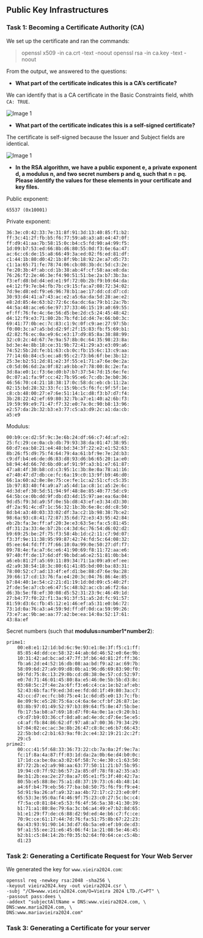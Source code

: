 ## Public Key Infrastructures

### Task 1: Becoming a Certificate Authority (CA)

We set up the certificate and ran the commands: 

> openssl x509 -in ca.crt -text -noout
> openssl rsa -in ca.key -text -noout

From the output, we answered to the questions:

- **What part of the certificate indicates this is a CA’s certificate?**

We can identify that is a CA certificate in the Basic Constraints field, whith ```CA: TRUE```.

![Image 1](https://git.fe.up.pt/fsi/fsi2425/logs/l05g06/-/raw/main/Images/Task1_LOGBOOK11_1.png)

- **What part of the certificate indicates this is a self-signed certificate?**

The certificate is self-signed because the Issuer and Subject fields are identical. 

![Image 1](https://git.fe.up.pt/fsi/fsi2425/logs/l05g06/-/raw/main/Images/Task1_LOGBOOK11_2.png)


- **In the RSA algorithm, we have a public exponent e, a private exponent d, a modulus n, and two secret
numbers p and q, such that n = pq. Please identify the values for these elements in your certificate
and key files.**

Public exponent: 
```
65537 (0x10001)
```

Private exponent:
```
36:3e:c0:42:33:7e:31:8f:91:3d:13:40:85:f1:b2:
ff:3c:41:2f:fb:b5:f6:77:59:a8:a3:a8:e4:47:0f:
ff:d9:41:aa:7b:58:15:0c:b4:c5:fd:90:a4:99:f5:
1d:09:b7:53:ed:66:8b:d6:80:55:0d:f3:6e:6a:47:
ac:6c:c6:de:15:a8:66:49:3a:ed:02:f6:ed:81:df:
c1:44:1b:80:d0:42:1b:8f:9b:18:92:2e:a7:d5:73:
c1:1a:65:71:fe:78:74:06:cb:08:3b:dc:5d:c3:2e:
fe:20:3b:4f:ab:cd:1b:38:ab:4f:cf:58:aa:e8:da:
76:26:f2:2e:46:3e:f4:90:51:51:be:2a:b7:3b:3a:
f3:ef:d8:bd:d4:ed:e1:9f:72:0b:2b:f9:b9:64:da:
e4:12:f9:7e:b4:fb:7b:c9:15:fa:a7:08:72:34:02:
7d:9e:d8:ed:f9:e6:96:78:b1:ae:17:dd:cd:d7:cd:
30:93:d4:41:a7:43:ac:e2:a5:6a:da:5d:28:ae:e2:
e8:2d:85:4e:63:b2:72:6c:6a:dc:6a:79:b1:2a:7b:
44:5a:48:ac:e6:6e:97:37:33:46:15:19:a0:69:55:
ef:ff:76:fe:4c:6e:56:d5:be:2d:c5:24:45:48:42:
d4:12:f9:e3:71:80:2b:7b:fd:1d:d4:7e:66:b0:3c:
69:41:77:0b:ec:7c:83:c1:9c:0f:c9:ae:27:97:5b:
f0:00:3c:a7:a5:bd:d2:9f:2f:15:83:fb:f5:69:b1:
d2:82:f6:ec:0a:e9:6c:e3:17:d9:85:8a:38:88:99:
32:c0:2c:4d:67:7e:9a:57:8b:0c:64:35:98:23:8a:
bd:3e:4e:8b:18:ce:31:9b:72:41:29:a3:e3:09:a6:
74:52:5b:2d:fe:b1:63:cb:0c:fb:15:6c:13:c9:aa:
77:14:6b:84:c5:ec:a8:95:c2:73:b6:6f:be:3b:12:
25:3e:b2:51:2d:81:e2:3f:55:e1:71:a7:6e:0e:2a:
c0:5d:06:6d:2a:0f:82:a9:bb:e7:78:00:8c:2e:fa:
3d:8a:e0:1c:f3:6e:d0:b7:b7:37:54:7d:15:6e:fe:
0c:07:a1:fa:9f:cc:42:7b:95:e6:7c:db:3e:b0:36:
46:56:70:c4:21:18:38:17:0c:58:dc:eb:cb:11:2a:
02:15:bd:28:32:33:fc:15:9b:c5:f6:fc:9f:5f:1e:
c8:cb:48:00:27:e7:6e:51:14:1c:d8:f3:b7:d7:f4:
3b:28:22:42:ef:69:80:32:7b:a7:e1:40:a2:6b:f3:
19:59:99:e9:71:47:f7:32:e0:7a:0c:90:b8:13:96:
e2:57:da:2b:32:b3:e3:77:c5:a3:d9:2c:a1:da:cb:
a5:e9
```

Modulus: 
```
00:b9:ce:d2:5f:9c:3e:6b:24:df:66:c7:4d:af:e2:
25:fc:29:ce:0a:cb:db:79:93:38:da:01:47:38:95:
60:d7:ea:b8:21:e4:48:bd:34:3f:22:e2:e1:52:63:
8b:26:f5:d9:75:f4:64:79:4a:61:bf:9e:7e:2d:b3:
c9:df:b4:e6:de:d6:83:d8:93:d6:b6:65:20:1a:e0:
b8:94:4d:66:7d:6b:d0:af:91:9f:a3:b1:e7:61:87:
47:a8:4f:30:b8:cd:c3:95:1c:3b:8e:0a:78:a1:16:
e7:40:47:d7:db:ce:fc:6a:19:c0:13:9f:b9:46:d0:
66:1a:60:a2:8e:8e:75:ce:fe:1c:a2:51:cf:c5:35:
1b:97:83:40:f4:a9:a7:a5:4d:1a:c8:1c:a5:2e:6c:
4d:3d:ef:30:5d:51:94:9f:48:8e:85:40:77:5d:c9:
64:5b:ce:0b:dd:9f:db:d3:4d:15:97:ae:ea:6a:04:
9d:d5:f9:3d:a9:5f:0e:5b:d8:43:ef:e3:34:d3:30:
df:2a:91:4c:d7:1c:56:32:1b:3b:6e:8c:dd:c8:50:
8d:b4:a3:40:03:33:02:df:3a:c2:1b:98:38:7b:e2:
98:6a:93:c8:41:72:87:35:6d:72:e3:43:95:42:84:
eb:2b:fa:3e:ff:af:20:3e:e3:63:5e:fa:c5:81:45:
df:31:2a:33:4e:b7:2b:c4:3d:6c:76:54:d6:02:d2:
b9:69:25:be:2f:75:f3:58:4b:1d:c2:11:c7:9d:07:
f3:3f:9e:11:38:95:99:87:42:74:fd:5c:64:08:32:
05:ee:64:fd:ff:7f:66:10:0a:99:0e:50:27:df:f7:
09:78:4e:fa:a7:6c:e6:41:90:69:f8:11:72:aa:e6:
97:40:ff:de:17:6d:df:9b:bd:a6:e2:51:81:0b:b4:
a6:eb:81:2f:a5:69:11:89:34:71:1a:09:a9:ef:ee:
d2:a9:38:54:18:3c:80:61:41:85:bd:00:ba:83:31:
78:00:52:c7:ad:13:4f:ef:d1:be:88:d7:6e:9a:28:
39:66:17:cd:13:76:fa:e4:20:3c:04:76:86:4e:85:
b7:84:40:1e:54:c2:21:d1:19:1d:0d:09:c5:40:2f:
2f:de:5e:a7:cb:e6:47:5c:48:b2:ac:cb:a6:f2:6a:
d6:3b:5e:f8:ef:30:08:d5:52:31:23:9c:46:49:1d:
27:b4:77:f0:22:f1:3a:91:3f:51:a5:2d:fc:91:57:
81:59:d3:6c:fb:45:12:e1:46:ef:a5:31:e0:b6:72:
73:1d:0a:76:a3:a4:59:9d:ff:df:0d:ca:59:99:26:
73:e7:ac:9b:ae:aa:77:a2:be:ea:14:0a:52:17:61:
43:8a:ef
```

Secret numbers (such that **modulus=number1*number2**):
```
prime1:
    00:e8:e1:12:1d:bd:6c:9e:93:e1:8e:3f:f5:c1:ff:
    85:85:4d:dd:ce:58:32:44:ab:6d:46:52:e0:6e:9b:
    10:31:42:ad:bc:ad:47:7f:3f:b6:4d:81:2f:ff:36:
    fb:a6:2d:e4:52:16:db:08:aa:bd:f9:a2:ac:69:7b:
    58:09:6d:27:a9:09:d8:0b:a1:96:d6:69:83:90:f0:
    b9:fd:75:8c:13:29:0b:cd:d8:38:0e:57:cd:52:97:
    e0:7d:71:46:01:45:80:8a:e5:46:0e:5b:5b:d3:8c:
    03:68:5c:2f:4e:2a:6f:f3:e6:c4:ca:1e:b2:af:eb:
    52:43:6b:fa:f9:ed:3d:ee:fd:dd:1f:49:80:3a:c7:
    43:cc:d7:ec:fc:b8:75:e4:1c:6d:d5:e0:13:7c:fb:
    8e:09:9c:e5:28:75:6a:c4:6a:6e:cf:bf:26:87:1e:
    03:8b:97:01:49:52:97:b3:89:64:f5:8e:47:5b:be:
    fb:17:5a:b8:a7:69:18:d7:f0:4a:0e:1a:c9:20:b1:
    c9:d7:b9:03:36:cf:8d:a0:ad:4e:dc:d7:6e:5e:e5:
    c4:af:fb:84:86:62:df:97:a8:a7:00:36:79:34:29:
    b7:04:02:ec:ac:3e:8b:26:47:c8:8c:e6:b7:66:43:
    22:5b:bd:c2:b1:63:9a:f0:2c:e4:32:19:21:2c:2f:
    29:c5
prime2:
    00:cc:41:5f:68:33:36:73:22:cb:7a:0a:2f:9e:7a:
    fc:1f:8a:4a:87:ff:03:1d:da:2a:0b:6e:d4:b0:0c:
    17:1d:ca:be:0a:a3:02:6f:58:7c:4e:30:c1:63:50:
    87:72:2b:e2:a9:98:aa:63:77:50:11:21:b7:5b:95:
    19:94:c0:7f:92:b6:57:2a:85:df:78:f8:a2:35:a3:
    8e:b1:2b:ea:2e:27:0a:a7:05:e1:f5:3f:40:42:7a:
    80:5b:e5:88:8e:75:a1:d8:37:19:73:c6:4b:48:14:
    a4:6f:b4:79:eb:56:77:ba:b8:50:75:f6:f9:f9:e4:
    5d:91:9a:26:af:a9:32:aa:4b:72:17:c2:23:e0:0f:
    65:53:3e:95:0a:f4:46:9f:75:23:c0:27:5c:bc:c4:
    f7:5a:c0:81:84:e5:53:f6:4f:56:5a:38:41:30:39:
    b1:71:a1:80:8e:79:6a:3c:b6:a4:49:e7:b2:8d:65:
    b1:e1:29:f7:de:c6:88:d2:9d:ed:4e:b6:c7:fc:ce:
    70:9c:ce:61:17:44:7d:76:fa:51:75:8b:67:22:23:
    6a:43:93:91:90:14:3d:d7:6b:5a:e0:ef:b9:de:d3:
    9f:a1:55:ee:21:e6:45:06:f4:1a:21:08:5e:46:45:
    b2:b1:c5:84:14:2b:f0:35:b2:64:f0:64:ce:c5:4b:
    d1:23
```



### Task 2: Generating a Certificate Request for Your Web Server

We generated the key for ```www.vieira2024.com```:

```
openssl req -newkey rsa:2048 -sha256 \
-keyout vieira2024.key -out vieira2024.csr \
-subj "/CN=www.vieira2024.com/O=Vieira 2024 LTD./C=PT" \
-passout pass:dees \
-addext "subjectAltName = DNS:www.vieira2024.com, \
DNS:www.maria2024.com, \
DNS:www.mariavieira2024.com"
```
### Task 3: Generating a Certificate for your server

